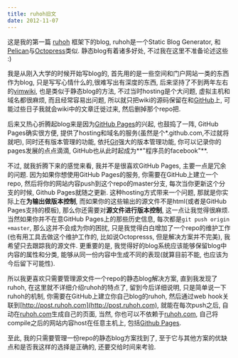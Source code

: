 ```yaml
---
title: ruhoh旧文
date: 2012-11-07
---
```



这是我的第一篇  [ruhoh][]  框架下的blog, ruhoh是一个Static Blog Generator, 和[Pelican][Pelican]与[Octopress][]类似.
静态blog有着诸多好处, 不过我在这里不准备论述这些 :)

我是从刚入大学的时候开始写blog的, 首先用的是一些空间和门户网站一类的东西作为blog, 只是写写心情什么的,很难写出有深度的东西, 后来坚持了不到两年左右的[vimwiki][], 也是类似于静态blog的方法, 不过当时hosting是个大问题, 虚拟主机和域名都很麻烦, 而且经常容易出问题, 所以就只把wiki的源码保留在和[GitHub][]上, 可能过些日子我就会wiki中的文章迁徙过来, 然后删掉那个repo把.

后来又热心折腾起blog来是因为[GitHub Pages][]的兴起, 也鼓捣了一阵, GitHub Pages确实很方便, 提供了hosting和域名的服务(虽然是个\*.github.com,不过就将就吧), 同时还有版本管理的功能, 依托[Git][]强大的版本管理功能, 你可以记录你的pages发展的点点滴滴, GitHub也从此时起成为**"程序员的facebook"**.

不过, 就我折腾下来的感觉来看, 我并不是很喜欢GitHub Pages, 主要一点是冗余的问题. 因为如果你想使用GitHub Pages的服务, 你需要在GitHub上建立一个repo, 然后将你的网站内容push到这个repo的master分支, 每次当你更新这个分支的时候, Github Pages就随之更新. 这种hosting方式带来一个问题, 那就是你实际上在**为输出做版本控制**, 而如果你的这些输出的源文件不是html(或者是GitHub Pages支持的模板), 那么你还需要对**源文件进行版本控制**, 这一点让我觉得很麻烦. 当然如果你并不在意GitHub Pages上的那些历史信息, 每次都是`git push origin +master`, 那么这并不会成为你的困扰, 只是我觉得白白增加了一个repo的维护工作(也有用工具去做这个维护工作的, 比如说Octopresss, 但是解决方案并不完美), 我希望只去跟踪我的源文件. 更重要的是, 我觉得好的blog系统应该能够保留blog中内容的属性和分类, 能够从同一份内容中生成不同的表现(就算目前不能, 也应该为今后留下可能性).

所以我更喜欢只需要管理源文件一个repo的静态blog解决方案, 直到我发现了ruhoh, 在这里就不详细介绍ruhoh的特点了, 留到今后详细说明, 只是简单说一下ruhoh的机制, 你需要在GitHub上建立你自己blog的ruhoh, 然后通过web hook关联到[http://post.ruhoh.com](http://post.ruhoh.com), 就能在每次push之后, 自动在[ruhoh.com](http://ruhoh.com)生成自己的页面, 当然, 你也可以不依赖于[ruhoh.com](http://ruhoh.com), 自己将compile之后的网站内容host在任意主机上, 包括[Github Pages].

至此, 我的只需要管理一份repo的静态blog方案找到了, 至于它与其他方案的优缺点和是否我这样的选择是正确的, 还要交给时间来考验.

[ruhoh]: http://ruhoh.com
[Pelican]: http://docs.getpelican.com
[Octopress]: http://octopress.org/
[GitHub]: http://www.github.com
[vimwiki]: http://code.google.com/p/vimwiki/
[GitHub Pages]: http://pages.github.com
[Git]: http://git-scm.com

